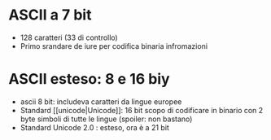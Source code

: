 # ASCII a 7 bit
- 128 caratteri (33 di controllo)
- Primo srandare de iure per codifica binaria infromazioni

# ASCII esteso: 8 e 16 biy
- ascii 8 bit: includeva caratteri da lingue europee
- Standard [[unicode|Unicode]]: 16 bit
	scopo di codificare in binario con 2 byte simboli di tutte le lingue
		(spoiler: non bastano)
-  Standard Unicode 2.0 : esteso, ora è a 21 bit